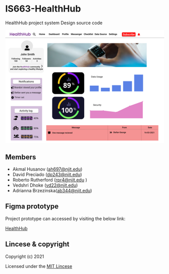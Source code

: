 # IS663-HealthHub
HealthHub project system Design source code

![main page](images_icons/mainpage.png)

## Members

- Akmal Husanov (ah697@njit.edu)
- David Preciado (dp243@njit.edu)
- Roberto Rutherford (rpr4@njit.edu )
- Vedshri Dhoke (vd22@njit.edu)
- Adrianna Brzezinska(ab344@njit.edu)

## Figma prototype

Project prototype can accessed by visiting the below link:

[HealthHub](https://www.figma.com/file/n5EEmndOKlpWAN5ZH7Bmaj/HealthHub?node-id=0%3A1)

## Lincese & copyright

Copyright (c) 2021

Licensed under the [MIT Lincese](LICENSE)
